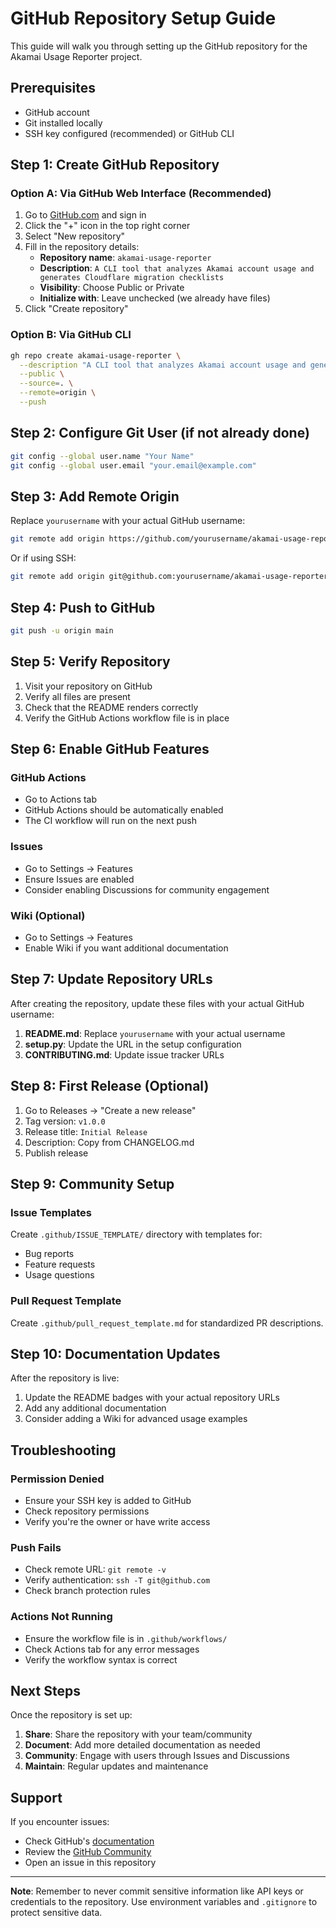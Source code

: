 # GitHub Repository Setup Guide

This guide will walk you through setting up the GitHub repository for the Akamai Usage Reporter project.

## Prerequisites

- GitHub account
- Git installed locally
- SSH key configured (recommended) or GitHub CLI

## Step 1: Create GitHub Repository

### Option A: Via GitHub Web Interface (Recommended)

1. Go to [GitHub.com](https://github.com) and sign in
2. Click the "+" icon in the top right corner
3. Select "New repository"
4. Fill in the repository details:
   - **Repository name**: `akamai-usage-reporter`
   - **Description**: `A CLI tool that analyzes Akamai account usage and generates Cloudflare migration checklists`
   - **Visibility**: Choose Public or Private
   - **Initialize with**: Leave unchecked (we already have files)
5. Click "Create repository"

### Option B: Via GitHub CLI

```bash
gh repo create akamai-usage-reporter \
  --description "A CLI tool that analyzes Akamai account usage and generates Cloudflare migration checklists" \
  --public \
  --source=. \
  --remote=origin \
  --push
```

## Step 2: Configure Git User (if not already done)

```bash
git config --global user.name "Your Name"
git config --global user.email "your.email@example.com"
```

## Step 3: Add Remote Origin

Replace `yourusername` with your actual GitHub username:

```bash
git remote add origin https://github.com/yourusername/akamai-usage-reporter.git
```

Or if using SSH:

```bash
git remote add origin git@github.com:yourusername/akamai-usage-reporter.git
```

## Step 4: Push to GitHub

```bash
git push -u origin main
```

## Step 5: Verify Repository

1. Visit your repository on GitHub
2. Verify all files are present
3. Check that the README renders correctly
4. Verify the GitHub Actions workflow file is in place

## Step 6: Enable GitHub Features

### GitHub Actions
- Go to Actions tab
- GitHub Actions should be automatically enabled
- The CI workflow will run on the next push

### Issues
- Go to Settings → Features
- Ensure Issues are enabled
- Consider enabling Discussions for community engagement

### Wiki (Optional)
- Go to Settings → Features
- Enable Wiki if you want additional documentation

## Step 7: Update Repository URLs

After creating the repository, update these files with your actual GitHub username:

1. **README.md**: Replace `yourusername` with your actual username
2. **setup.py**: Update the URL in the setup configuration
3. **CONTRIBUTING.md**: Update issue tracker URLs

## Step 8: First Release (Optional)

1. Go to Releases → "Create a new release"
2. Tag version: `v1.0.0`
3. Release title: `Initial Release`
4. Description: Copy from CHANGELOG.md
5. Publish release

## Step 9: Community Setup

### Issue Templates
Create `.github/ISSUE_TEMPLATE/` directory with templates for:
- Bug reports
- Feature requests
- Usage questions

### Pull Request Template
Create `.github/pull_request_template.md` for standardized PR descriptions.

## Step 10: Documentation Updates

After the repository is live:

1. Update the README badges with your actual repository URLs
2. Add any additional documentation
3. Consider adding a Wiki for advanced usage examples

## Troubleshooting

### Permission Denied
- Ensure your SSH key is added to GitHub
- Check repository permissions
- Verify you're the owner or have write access

### Push Fails
- Check remote URL: `git remote -v`
- Verify authentication: `ssh -T git@github.com`
- Check branch protection rules

### Actions Not Running
- Ensure the workflow file is in `.github/workflows/`
- Check Actions tab for any error messages
- Verify the workflow syntax is correct

## Next Steps

Once the repository is set up:

1. **Share**: Share the repository with your team/community
2. **Document**: Add more detailed documentation as needed
3. **Community**: Engage with users through Issues and Discussions
4. **Maintain**: Regular updates and maintenance

## Support

If you encounter issues:
- Check GitHub's [documentation](https://docs.github.com/)
- Review the [GitHub Community](https://github.com/orgs/community/discussions)
- Open an issue in this repository

---

**Note**: Remember to never commit sensitive information like API keys or credentials to the repository. Use environment variables and `.gitignore` to protect sensitive data.
